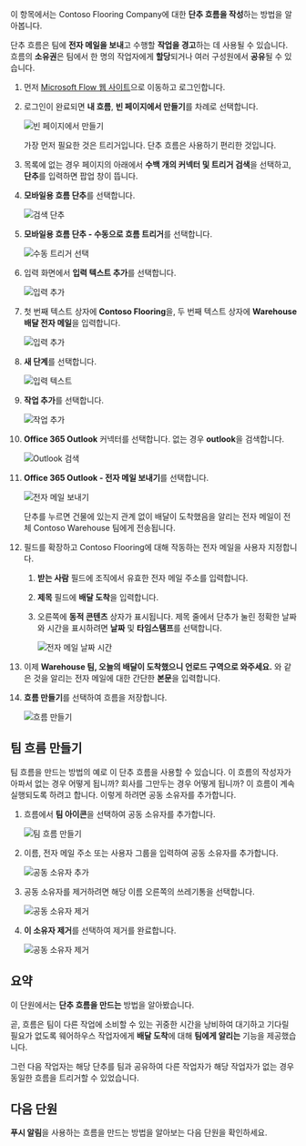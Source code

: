 이 항목에서는 Contoso Flooring Company에 대한 **단추 흐름을 작성**하는 방법을 알아봅니다. 

단추 흐름은 팀에 **전자 메일을 보내**고 수행할 **작업을 경고**하는 데 사용될 수 있습니다. 흐름의 **소유권**은 팀에서 한 명의 작업자에게 **할당**되거나 여러 구성원에서 **공유**될 수 있습니다.  

1. 먼저 [Microsoft Flow 웹 사이트](https://ms.flow.microsoft.com)으로 이동하고 로그인합니다.
2. 로그인이 완료되면 **내 흐름**, **빈 페이지에서 만들기**를 차례로 선택합니다.
   
    ![빈 페이지에서 만들기](./media/learning-create-button-flow/2-create-from-blank.png)
   
    가장 먼저 필요한 것은 트리거입니다. 단추 흐름은 사용하기 편리한 것입니다. 
3. 목록에 없는 경우 페이지의 아래에서 **수백 개의 커넥터 및 트리거 검색**을 선택하고, **단추**를 입력하면 팝업 창이 뜹니다. 
4. **모바일용 흐름 단추**를 선택합니다.
   
    ![검색 단추](./media/learning-create-button-flow/3-button-flow.png) 
5. **모바일용 흐름 단추 - 수동으로 흐름 트리거**를 선택합니다.
   
    ![수동 트리거 선택](./media/learning-create-button-flow/4-press-it.png)
6. 입력 화면에서 **입력 텍스트 추가**를 선택합니다.
   
    ![입력 추가](./media/learning-create-button-flow/5-add-input.png)
7. 첫 번째 텍스트 상자에 **Contoso Flooring**을, 두 번째 텍스트 상자에 **Warehouse 배달 전자 메일**을 입력합니다.
   
    ![입력 추가](./media/learning-create-button-flow/6-text-for-flow.png)
8. **새 단계**를 선택합니다. 
   
    ![입력 텍스트](./media/learning-create-button-flow/7-input-description.png)
9. **작업 추가**를 선택합니다. 
   
    ![작업 추가](./media/learning-create-button-flow/8-add-an-action.png)
10. **Office 365 Outlook** 커넥터를 선택합니다. 없는 경우 **outlook**을 검색합니다.
    
     ![Outlook 검색](./media/learning-create-button-flow/9-search-outlook.png)
11. **Office 365 Outlook - 전자 메일 보내기**를 선택합니다.
    
     ![전자 메일 보내기](./media/learning-create-button-flow/10-send-email.png)
    
     단추를 누르면 건물에 있는지 관계 없이 배달이 도착했음을 알리는 전자 메일이 전체 Contoso Warehouse 팀에게 전송됩니다.
12. 필드를 확장하고 Contoso Flooring에 대해 작동하는 전자 메일을 사용자 지정합니다.
    
    1. **받는 사람** 필드에 조직에서 유효한 전자 메일 주소를 입력합니다.
    2. **제목** 필드에 **배달 도착**을 입력합니다. 
    3. 오른쪽에 **동적 콘텐츠** 상자가 표시됩니다. 제목 줄에서 단추가 눌린 정확한 날짜와 시간을 표시하려면 **날짜** 및 **타임스탬프**를 선택합니다. 
       
        ![전자 메일 날짜 시간](./media/learning-create-button-flow/11-email-date-time.png)
13. 이제 **Warehouse 팀, 오늘의 배달이 도착했으니 언로드 구역으로 와주세요.** 와 같은 것을 알리는 전자 메일에 대한 간단한 **본문**을 입력합니다.
14. **흐름 만들기**를 선택하여 흐름을 저장합니다.
    
     ![흐름 만들기](./media/learning-create-button-flow/12-create-flow.png)

## <a name="create-a-team-flow"></a>팀 흐름 만들기
팀 흐름을 만드는 방법의 예로 이 단추 흐름을 사용할 수 있습니다. 이 흐름의 작성자가 아파서 없는 경우 어떻게 됩니까? 회사를 그만두는 경우 어떻게 됩니까? 이 흐름이 계속 실행되도록 하려고 합니다. 이렇게 하려면 공동 소유자를 추가합니다.

1. 흐름에서 **팀 아이콘**을 선택하여 공동 소유자를 추가합니다.
   
    ![팀 흐름 만들기](./media/learning-create-button-flow/13-create-team-flow.png) 
2. 이름, 전자 메일 주소 또는 사용자 그룹을 입력하여 공동 소유자를 추가합니다.
   
    ![공동 소유자 추가](./media/learning-create-button-flow/14-add-co-owners.png)
3. 공동 소유자를 제거하려면 해당 이름 오른쪽의 쓰레기통을 선택합니다.
   
    ![공동 소유자 제거](./media/learning-create-button-flow/15-remove-co-owners.png)
4. **이 소유자 제거**를 선택하여 제거를 완료합니다.
   
    ![공동 소유자 제거](./media/learning-create-button-flow/16-agree-to-remove.png)

## <a name="summary"></a>요약
이 단원에서는 **단추 흐름을 만드는** 방법을 알아봤습니다. 

곧, 흐름은 팀이 다른 작업에 소비할 수 있는 귀중한 시간을 낭비하여 대기하고 기다릴 필요가 없도록 웨어하우스 작업자에게 **배달 도착**에 대해 **팀에게 알리는** 기능을 제공했습니다. 

그런 다음 작업자는 해당 단추를 팀과 공유하여 다른 작업자가 해당 작업자가 없는 경우 동일한 흐름을 트리거할 수 있었습니다.

## <a name="next-lesson"></a>다음 단원
**푸시 알림**을 사용하는 흐름을 만드는 방법을 알아보는 다음 단원을 확인하세요.

